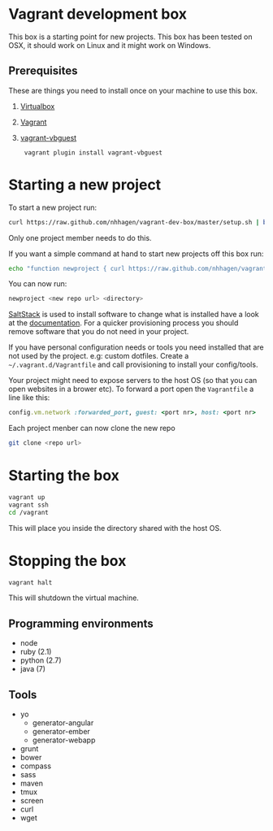 # Vagrant development box

This box is a starting point for new projects. This box has been tested on OSX, it should work on Linux and it might work on Windows.

## Prerequisites

These are things you need to install once on your machine to use this box.

1. [Virtualbox](https://www.virtualbox.org/)
2. [Vagrant](http://www.vagrantup.com/)
3. [vagrant-vbguest](https://github.com/dotless-de/vagrant-vbguest)

        vagrant plugin install vagrant-vbguest

# Starting a new project

To start a new project run:

```bash
curl https://raw.github.com/nhhagen/vagrant-dev-box/master/setup.sh | bash -s <new repo url> <dir>
```

Only one project member needs to do this.

If you want a simple command at hand to start new projects off this box run:

```bash
echo "function newproject { curl https://raw.github.com/nhhagen/vagrant-dev-box/master/setup.sh | bash -s $@ ; }" >> ~/.bash_profile && source ~/.bash_profile
```

You can now run:

```bash
newproject <new repo url> <directory>
```

[SaltStack](http://www.saltstack.com/community/) is used to install software to change what is installed have a look at the
[documentation](http://docs.saltstack.com/). For a quicker provisioning process you should remove software that you do
not need in your project.

If you have personal configuration needs or tools you need installed that are not used by the project. e.g: custom
dotfiles. Create a `~/.vagrant.d/Vagrantfile` and call provisioning to install your config/tools.

Your project might need to expose servers to the host OS (so that you can open websites in a brower etc). To forward a
port open the `Vagrantfile` a line like this:

```ruby
config.vm.network :forwarded_port, guest: <port nr>, host: <port nr>
```

Each project menber can now clone the new repo

```bash
git clone <repo url>
```

# Starting the box

```bash
vagrant up
vagrant ssh
cd /vagrant
```

This will place you inside the directory shared with the host OS.

# Stopping the box

```bash
vagrant halt
```

This will shutdown the virtual machine.

## Programming environments

* node
* ruby (2.1)
* python (2.7)
* java (7)

## Tools

* yo
    * generator-angular
    * generator-ember
    * generator-webapp
* grunt
* bower
* compass
* sass
* maven
* tmux
* screen
* curl
* wget

